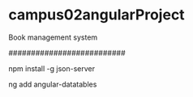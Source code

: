 # campus02angularProject
Book management system

##########################

npm install -g json-server

ng add angular-datatables
